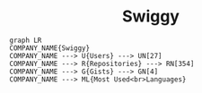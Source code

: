 <h1 align="center">Swiggy</h1>

```mermaid
graph LR
COMPANY_NAME{Swiggy}
COMPANY_NAME ---> U{Users} ---> UN[27]
COMPANY_NAME ---> R{Repositories} ---> RN[354]
COMPANY_NAME ---> G{Gists} ---> GN[4]
COMPANY_NAME ---> ML{Most Used<br>Languages}
```

